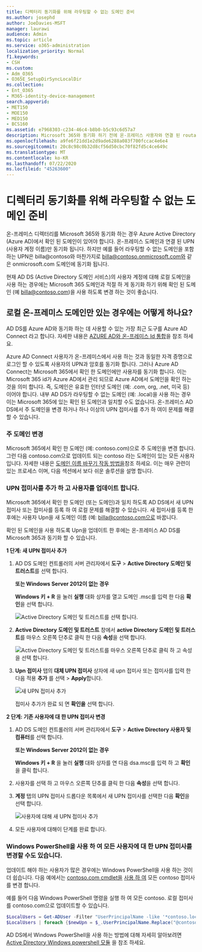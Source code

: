```yaml
---
title: 디렉터리 동기화를 위해 라우팅할 수 없는 도메인 준비
ms.author: josephd
author: JoeDavies-MSFT
manager: laurawi
audience: Admin
ms.topic: article
ms.service: o365-administration
localization_priority: Normal
f1.keywords:
- CSH
ms.custom:
- Adm_O365
- O365E_SetupDirSyncLocalDir
ms.collection:
- Ent_O365
- M365-identity-device-management
search.appverid:
- MET150
- MOE150
- MED150
- BCS160
ms.assetid: e7968303-c234-46c4-b8b0-b5c93c6d57a7
description: Microsoft 365와 동기화 하기 전에 온-프레미스 사용자와 연결 된 routale 도메인이 있는 경우 수행 해야 하는 작업에 대해 알아봅니다.
ms.openlocfilehash: a9fe6f21dd1e2d9ade6288a083f700fccac4e6e4
ms.sourcegitcommit: 20c8c98c0b32d8cf56d50cbc70f82fd5c4ce649c
ms.translationtype: MT
ms.contentlocale: ko-KR
ms.lasthandoff: 07/22/2020
ms.locfileid: "45263600"
---
```

# <a name="prepare-a-non-routable-domain-for-directory-synchronization"></a>디렉터리 동기화를 위해 라우팅할 수 없는 도메인 준비
온-프레미스 디렉터리를 Microsoft 365와 동기화 하는 경우 Azure Active Directory (Azure AD)에서 확인 된 도메인이 있어야 합니다. 온-프레미스 도메인과 연결 된 UPN (사용자 계정 이름)만 동기화 됩니다. 하지만 예를 들어 라우팅할 수 없는 도메인을 포함 하는 UPN은 billa@contoso와 마찬가지로 billa@contoso.onmicrosoft.com와 같은 onmicrosoft.com 도메인에 동기화 됩니다. 

현재 AD DS (Active Directory 도메인 서비스)의 사용자 계정에 대해 로컬 도메인을 사용 하는 경우에는 Microsoft 365 도메인과 적절 하 게 동기화 하기 위해 확인 된 도메인 (예 billa@contoso.com)을 사용 하도록 변경 하는 것이 좋습니다.
  
## <a name="what-if-i-only-have-a-local-on-premises-domain"></a>로컬 온-프레미스 도메인만 있는 경우에는 어떻게 하나요?

AD DS를 Azure AD와 동기화 하는 데 사용할 수 있는 가장 최근 도구를 Azure AD Connect 라고 합니다. 자세한 내용은 [AZURE AD와 온-프레미스 Id 통합](https://docs.microsoft.com/azure/architecture/reference-architectures/identity/azure-ad)을 참조 하세요.
  
Azure AD Connect 사용자가 온-프레미스에서 사용 하는 것과 동일한 자격 증명으로 로그인 할 수 있도록 사용자의 UPN과 암호를 동기화 합니다. 그러나 Azure AD Connect는 Microsoft 365에서 확인 한 도메인에만 사용자를 동기화 합니다. 이는 Microsoft 365 id가 Azure AD에서 관리 되므로 Azure AD에서 도메인을 확인 하는 것을 의미 합니다. 즉, 도메인은 유효한 인터넷 도메인 (예: .com, org, .net, 미국 등) 이어야 합니다. 내부 AD DS가 라우팅할 수 없는 도메인 (예: .local)을 사용 하는 경우이는 Microsoft 365에 있는 확인 된 도메인과 일치할 수도 없습니다. 온-프레미스 AD DS에서 주 도메인을 변경 하거나 하나 이상의 UPN 접미사를 추가 하 여이 문제를 해결할 수 있습니다.
  
### <a name="change-your-primary-domain"></a>**주 도메인 변경**

Microsoft 365에서 확인 한 도메인 (예: contoso.com)으로 주 도메인을 변경 합니다. 그런 다음 contoso.com으로 업데이트 되는 contoso 라는 도메인이 있는 모든 사용자입니다. 자세한 내용은 [도메인 이름 바꾸기 작동 방법을](https://go.microsoft.com/fwlink/p/?LinkId=624174)참조 하세요. 이는 매우 관련이 있는 프로세스 이며, 다음 섹션에서 보다 쉬운 솔루션을 설명 합니다.
  
### <a name="add-upn-suffixes-and-update-your-users-to-them"></a>**UPN 접미사를 추가 하 고 사용자를 업데이트 합니다.**

Microsoft 365에서 확인 한 도메인 (또는 도메인)과 일치 하도록 AD DS에서 새 UPN 접미사 또는 접미사를 등록 하 여 로컬 문제를 해결할 수 있습니다. 새 접미사를 등록 한 후에는 사용자 Upn을 새 도메인 이름 (예: billa@contoso.com으로 바꿉니다.
  
확인 된 도메인을 사용 하도록 Upn을 업데이트 한 후에는 온-프레미스 AD DS를 Microsoft 365과 동기화 할 수 있습니다.
  
 **1 단계: 새 UPN 접미사 추가**
  
1. AD DS 도메인 컨트롤러의 서버 관리자에서 **도구** \> **Active Directory 도메인 및 트러스트**를 선택 합니다.
    
    **또는 Windows Server 2012이 없는 경우**
    
    **Windows 키 + R** 을 눌러 **실행** 대화 상자를 열고 도메인 .msc를 입력 한 다음 **확인**을 선택 합니다.
    
    ![Active Directory 도메인 및 트러스트를 선택 합니다.](media/46b6e007-9741-44af-8517-6f682e0ac974.png)
  
2. **Active Directory 도메인 및 트러스트** 창에서 **active Directory 도메인 및 트러스트**를 마우스 오른쪽 단추로 클릭 한 다음 **속성**을 선택 합니다.
    
    ![Active Directory 도메인 및 트러스트를 마우스 오른쪽 단추로 클릭 하 고 속성을 선택 합니다.](media/39d20812-ffb5-4ba9-8d7b-477377ac360d.png)
  
3. **Upn 접미사** 탭의 **대체 UPN 접미사** 상자에 새 upn 접미사 또는 접미사를 입력 한 다음 적용 **추가** 를 선택 \> **Apply**합니다.
    
    ![새 UPN 접미사 추가](media/a4aaf919-7adf-469a-b93f-83ef284c0915.PNG)
  
    접미사 추가가 완료 되 면 **확인을** 선택 합니다. 
    
 **2 단계: 기존 사용자에 대 한 UPN 접미사 변경**
  
1. AD DS 도메인 컨트롤러의 서버 관리자에서 **도구** \> **Active Directory 사용자 및 컴퓨터**를 선택 합니다.
    
    **또는 Windows Server 2012이 없는 경우**
    
    **Windows 키 + R** 을 눌러 **실행** 대화 상자를 연 다음 dsa.msc를 입력 하 고 **확인** 을 클릭 합니다.
    
2. 사용자를 선택 하 고 마우스 오른쪽 단추를 클릭 한 다음 **속성**을 선택 합니다.
    
3. **계정** 탭의 UPN 접미사 드롭다운 목록에서 새 UPN 접미사를 선택한 다음 **확인**을 선택 합니다.
    
    ![사용자에 대해 새 UPN 접미사 추가](media/54876751-49f0-48cc-b864-2623c4835563.png)
  
4. 모든 사용자에 대해이 단계를 완료 합니다.
    
   
### <a name="you-can-also-use-windows-powershell-to-change-the-upn-suffix-for-all-users"></a>**Windows PowerShell을 사용 하 여 모든 사용자에 대 한 UPN 접미사를 변경할 수도 있습니다.**

업데이트 해야 하는 사용자가 많은 경우에는 Windows PowerShell을 사용 하는 것이 더 쉽습니다. 다음 예에서는 [contoso.com cmdlet을](https://go.microsoft.com/fwlink/p/?LinkId=624312) [사용 하 여](https://go.microsoft.com/fwlink/p/?LinkId=624313) 모든 contoso 접미사를 변경 합니다. 

예를 들어 다음 Windows PowerShell 명령을 실행 하 여 모든 contoso. 로컬 접미사를 contoso.com으로 업데이트할 수 있습니다.
    
  ```powershell
  $LocalUsers = Get-ADUser -Filter "UserPrincipalName -like '*contoso.local'" -Properties userPrincipalName -ResultSetSize $null
  $LocalUsers | foreach {$newUpn = $_.UserPrincipalName.Replace("@contoso.local","@contoso.com"); $_ | Set-ADUser -UserPrincipalName $newUpn}
  ```

AD DS에서 Windows PowerShell을 사용 하는 방법에 대해 자세히 알아보려면 [Active Directory Windows powershell 모듈](https://go.microsoft.com/fwlink/p/?LinkId=624314) 을 참조 하세요. 

